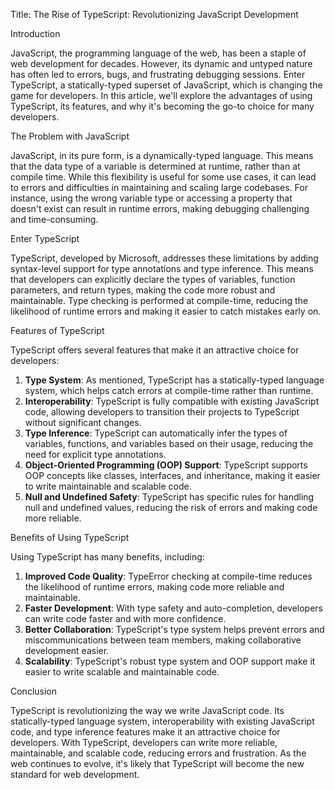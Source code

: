 Title: The Rise of TypeScript: Revolutionizing JavaScript Development

Introduction

JavaScript, the programming language of the web, has been a staple of web development for decades. However, its dynamic and untyped nature has often led to errors, bugs, and frustrating debugging sessions. Enter TypeScript, a statically-typed superset of JavaScript, which is changing the game for developers. In this article, we'll explore the advantages of using TypeScript, its features, and why it's becoming the go-to choice for many developers.

The Problem with JavaScript

JavaScript, in its pure form, is a dynamically-typed language. This means that the data type of a variable is determined at runtime, rather than at compile time. While this flexibility is useful for some use cases, it can lead to errors and difficulties in maintaining and scaling large codebases. For instance, using the wrong variable type or accessing a property that doesn't exist can result in runtime errors, making debugging challenging and time-consuming.

Enter TypeScript

TypeScript, developed by Microsoft, addresses these limitations by adding syntax-level support for type annotations and type inference. This means that developers can explicitly declare the types of variables, function parameters, and return types, making the code more robust and maintainable. Type checking is performed at compile-time, reducing the likelihood of runtime errors and making it easier to catch mistakes early on.

Features of TypeScript

TypeScript offers several features that make it an attractive choice for developers:

1. **Type System**: As mentioned, TypeScript has a statically-typed language system, which helps catch errors at compile-time rather than runtime.
2. **Interoperability**: TypeScript is fully compatible with existing JavaScript code, allowing developers to transition their projects to TypeScript without significant changes.
3. **Type Inference**: TypeScript can automatically infer the types of variables, functions, and variables based on their usage, reducing the need for explicit type annotations.
4. **Object-Oriented Programming (OOP) Support**: TypeScript supports OOP concepts like classes, interfaces, and inheritance, making it easier to write maintainable and scalable code.
5. **Null and Undefined Safety**: TypeScript has specific rules for handling null and undefined values, reducing the risk of errors and making code more reliable.

Benefits of Using TypeScript

Using TypeScript has many benefits, including:

1. **Improved Code Quality**: TypeError checking at compile-time reduces the likelihood of runtime errors, making code more reliable and maintainable.
2. **Faster Development**: With type safety and auto-completion, developers can write code faster and with more confidence.
3. **Better Collaboration**: TypeScript's type system helps prevent errors and miscommunications between team members, making collaborative development easier.
4. **Scalability**: TypeScript's robust type system and OOP support make it easier to write scalable and maintainable code.

Conclusion

TypeScript is revolutionizing the way we write JavaScript code. Its statically-typed language system, interoperability with existing JavaScript code, and type inference features make it an attractive choice for developers. With TypeScript, developers can write more reliable, maintainable, and scalable code, reducing errors and frustration. As the web continues to evolve, it's likely that TypeScript will become the new standard for web development.